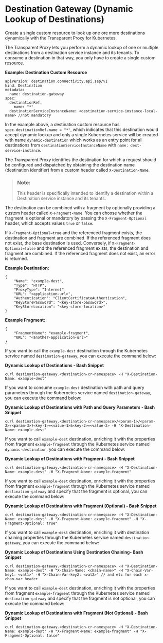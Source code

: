 <!-- loio6836e007ebb24954b727f1524837f741 -->

# Destination Gateway \(Dynamic Lookup of Destinations\)

Create a single custom resource to look up one ore more destinations dynamically with the Transparent Proxy for Kubernetes.

The Transparent Proxy lets you perform a dynamic lookup of one or multiple destinations from a destination service instance and its tenants. To consume a destination in that way, you only have to create a single custom resource.

**Example: Destination Custom Resource**

```
apiVersion: destination.connectivity.api.sap/v1
kind: Destination
metadata:
  name: destination-gateway
spec:
  destinationRef:
    name: "*"
  destinationServiceInstanceName: <destination-service-instance-local-name> //not mandatory
```

In the example above, a destination custom resource has `spec.destinationRef.name = "*"`, which indicates that this destination would accept dynamic lookup and only a single Kubernetes service will be created with name `dynamic-destination` which works as an entry point for all destinations from `destinationServiceInstanceName` with `name: dest-service-instance`.

The Transparent Proxy identifies the destination for which a request should be configured and dispatched by obtaining the destination name \(destination identifier\) from a custom header called `X-Destination-Name`.

> ### Note:  
> This header is specifically intended to identify a destination within a Destination service instance and its tenants.

The destination can be combined with a fragment by optionally providing a custom header called `X-Fragment-Name`. You can choose whether the fragment is optional or mandatory by passing the `X-Fragment-Optional` header, which accepts values `true` or `false`.

If `X-Fragment-Optional=true` and the referenced fragment exists, the destination and fragment are combined. If the referenced fragment does not exist, the base destination is used. Conversely, if `X-Fragment-Optional=false` and the referenced fragment exists, the destination and fragment are combined. If the referenced fragment does not exist, an error is returned.

**Example Destination:**

```
{
    "Name": "example-dest",
    "Type": "HTTP",
    "ProxyType": "Internet",
    "URL": "<application-url>",
    "Authentication": "ClientCertificateAuthentication",
    "KeyStorePassword": "<key-store-password>",
    "KeyStoreLocation": "<key-store-location>"
}
```

**Example Fragment:**

```
{
    "FragmentName": "example-fragment",
    "URL": "<another-application-url>"
}
```

If you want to call the `example-dest` destination through the Kubernetes service named `destination-gateway`, you can execute the command below:

**Dynamic Lookup of Destinations - Bash Snippet** 

```
curl destination-gateway.<destination-cr-namespace> -H "X-Destination-Name: example-dest"

```

If you want to consume `example-dest` destination with path and query parameters through the Kubernetes service named `destination-gateway`, you can execute the command below:

**Dynamic Lookup of Destinations with Path and Query Parameters - Bash Snippet**

```
curl destination-gateway.<destination-cr-namespace>/<param-1>/<param-2>/<param-3>?<key-1>=<value-1>&<key-2>=<value-2> -H "X-Destination-Name: example-dest"
```

If you want to call `example-dest` destination, enriching it with the properties from fragment `example-fragment` through the Kubernetes service named `dynamic-destination`, you can execute the command below:

**Dynamic Lookup of Destinations with Fragment - Bash Snippet**

```
curl destination-gateway.<destination-cr-namespace> -H "X-Destination-Name: example-dest" -H "X-Fragment-Name: example-fragment"
```

If you want to call `example-dest` destination, enriching it with the properties from fragment `example-fragment` through the Kubernetes service named `destination-gateway` and specify that the fragment is optional, you can execute the command below:

**Dynamic Lookup of Destinations with Fragment \(Optional\) - Bash Snippet** 

```
curl destination-gateway.<destination-cr-namespace> -H "X-Destination-Name: example-dest" -H "X-Fragment-Name: example-fragment" -H "X-Fragment-Optional: true"

```













If you want to call `example-dest` destination, enriching it with destination chaining properties through the Kubernetes service named `destination-gateway`, you can execute the command below:

**Dynamic Lookup of Destinations Using Destination Chaining- Bash Snippet**

```
curl destination-gateway.<destination-cr-namespace> -H "X-Destination-Name: example-dest" -H "X-Chain-Name: <chain-name>" -H "X-Chain-Var-key1: <val1>" -H "X-Chain-Var-key2: <val2>" // and etc for each x-chan-var header
```

If you want to call `example-dest` destination, enriching it with the properties from fragment `example-fragment` through the Kubernetes service named `destination-gateway` and specify that the fragment is not optional, you can execute the command below:

**Dynamic Lookup of Destinations with Fragment \(Not Optional\) - Bash Snippet**

```
curl destination-gateway.<destination-cr-namespace> -H "X-Destination-Name: example-dest" -H "X-Fragment-Name: example-fragment" -H "X-Fragment-Optional: false"
```

